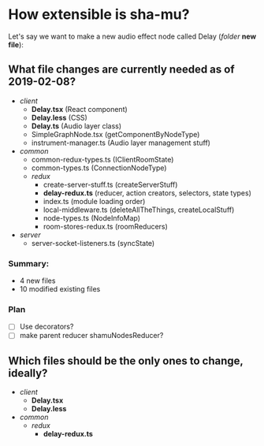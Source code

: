How extensible is sha-mu?
=========================

Let's say we want to make a new audio effect node called Delay (*folder* **new file**):

## What file changes are currently needed as of 2019-02-08?
- *client*
	- **Delay.tsx** (React component)
	- **Delay.less** (CSS)
	- **Delay.ts** (Audio layer class)
	- SimpleGraphNode.tsx (getComponentByNodeType)
	- instrument-manager.ts (Audio layer management stuff)
- *common*
	- common-redux-types.ts (IClientRoomState)
	- common-types.ts (ConnectionNodeType)
	- *redux*
		- create-server-stuff.ts (createServerStuff)
		- **delay-redux.ts** (reducer, action creators, selectors, state types)
		- index.ts (module loading order)
		- local-middleware.ts (deleteAllTheThings, createLocalStuff)
		- node-types.ts (NodeInfoMap)
		- room-stores-redux.ts (roomReducers)
- *server*
	- server-socket-listeners.ts (syncState)

### Summary:
- 4 new files
- 10 modified existing files

### Plan
- [ ] Use decorators?
- [ ] make parent reducer shamuNodesReducer?

## Which files should be the only ones to change, ideally?
- *client*
	- **Delay.tsx**
	- **Delay.less**
- *common*
	- *redux*
		- **delay-redux.ts**
